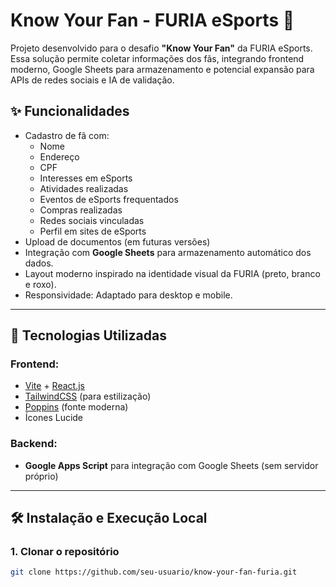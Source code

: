 # Know Your Fan - FURIA eSports 🦊

Projeto desenvolvido para o desafio **"Know Your Fan"** da FURIA eSports.  
Essa solução permite coletar informações dos fãs, integrando frontend moderno, Google Sheets para armazenamento e potencial expansão para APIs de redes sociais e IA de validação.

## ✨ Funcionalidades

- Cadastro de fã com:
  - Nome
  - Endereço
  - CPF
  - Interesses em eSports
  - Atividades realizadas
  - Eventos de eSports frequentados
  - Compras realizadas
  - Redes sociais vinculadas
  - Perfil em sites de eSports
- Upload de documentos (em futuras versões)
- Integração com **Google Sheets** para armazenamento automático dos dados.
- Layout moderno inspirado na identidade visual da FURIA (preto, branco e roxo).
- Responsividade: Adaptado para desktop e mobile.

---

## 🚀 Tecnologias Utilizadas

### Frontend:
- [Vite](https://vitejs.dev/) + [React.js](https://react.dev/)
- [TailwindCSS](https://tailwindcss.com/) (para estilização)
- [Poppins](https://fonts.google.com/specimen/Poppins) (fonte moderna)
- Ícones Lucide

### Backend:
- **Google Apps Script** para integração com Google Sheets (sem servidor próprio)

---

## 🛠️ Instalação e Execução Local

### 1. Clonar o repositório

```bash
git clone https://github.com/seu-usuario/know-your-fan-furia.git
